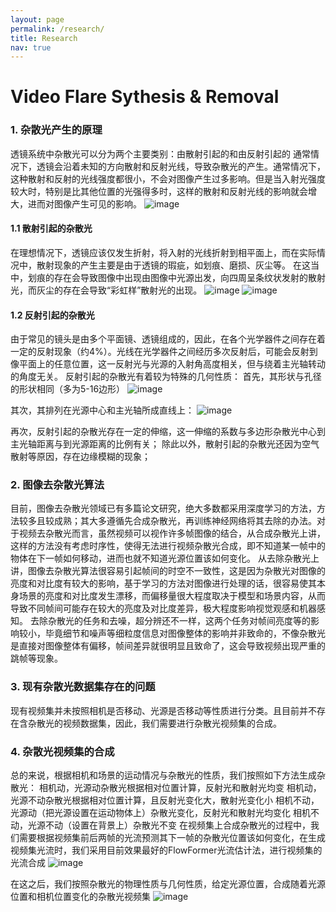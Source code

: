```yaml
---
layout: page
permalink: /research/
title: Research
nav: true
---
```



# Video Flare Sythesis & Removal

### 1. 杂散光产生的原理
透镜系统中杂散光可以分为两个主要类别：由散射引起的和由反射引起的
通常情况下，透镜会沿着未知的方向散射和反射光线，导致杂散光的产生。通常情况下，这种散射和反射的光线强度都很小，不会对图像产生过多影响。但是当入射光强度较大时，特别是比其他位置的光强得多时，这样的散射和反射光线的影响就会增大，进而对图像产生可见的影响。
![image](https://github.com/TianwenZhou/ownwebsite/assets/100060410/7e37197f-ff0c-4c12-a014-d504e18b602a)

#### 1.1 散射引起的杂散光
在理想情况下，透镜应该仅发生折射，将入射的光线折射到相平面上，而在实际情况中，散射现象的产生主要是由于透镜的瑕疵，如划痕、磨损、灰尘等。
在这当中，划痕的存在会导致图像中出现由图像中光源出发，向四周呈条纹状发射的散射光，而灰尘的存在会导致“彩虹样”散射光的出现。
![image](https://github.com/TianwenZhou/ownwebsite/assets/100060410/79cc1415-faee-48dc-85e7-ad1de40c8b68)
![image](https://github.com/TianwenZhou/ownwebsite/assets/100060410/614e7a2c-6bca-4af4-a3a2-43d7e40afde4)


#### 1.2 反射引起的杂散光
由于常见的镜头是由多个平面镜、透镜组成的，因此，在各个光学器件之间存在着一定的反射现象（约4%）。光线在光学器件之间经历多次反射后，可能会反射到像平面上的任意位置，这一反射光与光源的入射角高度相关，但与绕着主光轴转动的角度无关。
反射引起的杂散光有着较为特殊的几何性质：
首先，其形状与孔径的形状相同（多为5-16边形）
![image](https://github.com/TianwenZhou/ownwebsite/assets/100060410/dd0efb1a-d1f3-41d2-b2aa-ba614175989b)

其次，其排列在光源中心和主光轴所成直线上：
![image](https://github.com/TianwenZhou/ownwebsite/assets/100060410/d1b9dd2d-05f4-4c24-97e4-7e44e38e1456)

再次，反射引起的杂散光存在一定的伸缩，这一伸缩的系数与多边形杂散光中心到主光轴距离与到光源距离的比例有关；
除此以外，散射引起的杂散光还因为空气散射等原因，存在边缘模糊的现象；
### 2. 图像去杂散光算法
目前，图像去杂散光领域已有多篇论文研究，绝大多数都采用深度学习的方法，方法较多且较成熟；其大多遵循先合成杂散光，再训练神经网络将其去除的办法。对于视频去杂散光而言，虽然视频可以视作许多帧图像的结合，从合成杂散光上讲，这样的方法没有考虑时序性，使得无法进行视频杂散光合成，即不知道某一帧中的物体在下一帧如何移动，进而也就不知道光源位置该如何变化。
从去除杂散光上讲，图像去杂散光算法很容易引起帧间的时空不一致性，这是因为杂散光对图像的亮度和对比度有较大的影响，基于学习的方法对图像进行处理的话，很容易使其本身场景的亮度和对比度发生漂移，而偏移量很大程度取决于模型和场景内容，从而导致不同帧间可能存在较大的亮度及对比度差异，极大程度影响视觉观感和机器感知。
去除杂散光的任务和去噪，超分辨还不一样，这两个任务对帧间亮度等的影响较小，毕竟细节和噪声等细粒度信息对图像整体的影响并非致命的，不像杂散光是直接对图像整体有偏移，帧间差异就很明显且致命了，这会导致视频出现严重的跳帧等现象。
### 3. 现有杂散光数据集存在的问题
现有视频集并未按照相机是否移动、光源是否移动等性质进行分类。且目前并不存在含杂散光的视频数据集，因此，我们需要进行杂散光视频集的合成。
### 4. 杂散光视频集的合成
总的来说，根据相机和场景的运动情况与杂散光的性质，我们按照如下方法生成杂散光：
相机动，光源动杂散光根据相对位置计算，反射光和散射光均变
相机动，光源不动杂散光根据相对位置计算，且反射光变化大，散射光变化小
相机不动，光源动（把光源设置在运动物体上）杂散光变化，反射光和散射光均变化
相机不动，光源不动（设置在背景上）杂散光不变
在视频集上合成杂散光的过程中，我们需要根据视频集前后两帧的光流预测其下一帧的杂散光位置该如何变化，在生成视频集光流时，我们采用目前效果最好的FlowFormer光流估计法，进行视频集的光流合成
![image](https://github.com/TianwenZhou/ownwebsite/assets/100060410/b1d27d47-2683-4896-b850-7dc4d71aa10d)

在这之后，我们按照杂散光的物理性质与几何性质，给定光源位置，合成随着光源位置和相机位置变化的杂散光视频集
![image](https://github.com/TianwenZhou/ownwebsite/assets/100060410/85c1a2b7-bcaf-4319-b1b9-a7227f3982d4)

